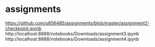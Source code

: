 # assignments
https://github.com/u856485/assignments/blob/master/assignment2-checkpoint.ipynb
http://localhost:8888/notebooks/Downloads/assignment3.ipynb
http://localhost:8888/notebooks/Downloads/assignment4.ipynb
